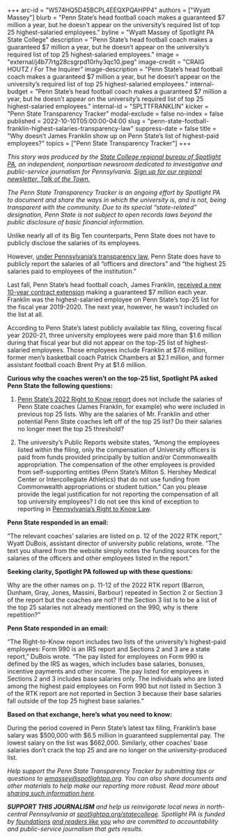 +++
arc-id = "W574HQ5D45BCPL4EEQXPQAHPP4"
authors = ["Wyatt Massey"]
blurb = "Penn State’s head football coach makes a guaranteed $7 million a year, but he doesn’t appear on the university’s required list of top 25 highest-salaried employees."
byline = "Wyatt Massey of Spotlight PA State College"
description = "Penn State’s head football coach makes a guaranteed $7 million a year, but he doesn’t appear on the university’s required list of top 25 highest-salaried employees."
image = "external/j4b77rtg28csgrpd10rhy3qc10.jpeg"
image-credit = "CRAIG HOUTZ / For The Inquirer"
image-description = "Penn State’s head football coach makes a guaranteed $7 million a year, but he doesn’t appear on the university’s required list of top 25 highest-salaried employees."
internal-budget = "Penn State’s head football coach makes a guaranteed $7 million a year, but he doesn’t appear on the university’s required list of top 25 highest-salaried employees."
internal-id = "SPLTTFRANKLIN"
kicker = "Penn State Transparency Tracker"
modal-exclude = false
no-index = false
published = 2022-10-10T05:00:00-04:00
slug = "penn-state-football-franklin-highest-salaries-transparency-law"
suppress-date = false
title = "Why doesn’t James Franklin show up on Penn State’s list of highest-paid employees?"
topics = ["Penn State Transparency Tracker"]
+++

<i>This story was produced by the </i><a href="https://www.spotlightpa.org/statecollege"><i>State College regional bureau of Spotlight PA</i></a><i>, an independent, nonpartisan newsroom dedicated to investigative and public-service journalism for Pennsylvania. </i><a href="https://www.spotlightpa.org/newsletters/talkofthetown"><i>Sign up for our regional newsletter, Talk of the Town.</i></a>

<i>The Penn State Transparency Tracker is an ongoing effort by Spotlight PA to document and share the ways in which the university is, and is not, being transparent with the community. Due to its special “state-related” designation, Penn State is not subject to open records laws beyond the public disclosure of basic financial information.</i>

Unlike nearly all of its Big Ten counterparts, Penn State does not have to publicly disclose the salaries of its employees.

However, <a href="https://pafoic.org/right-to-know-law/?utm_source=Spotlight+PA&utm_campaign=6e4eba4b1f-Making+%247.6M%2C+Franklin+isn%27t+listed+as+PSU%27s&utm_medium=email&utm_term=0_6c1fbeb603-6e4eba4b1f-219776588&mc_cid=6e4eba4b1f&mc_eid=cae456dcb0#15">under Pennsylvania’s transparency law</a>, Penn State does have to publicly report the salaries of all “officers and directors” and “the highest 25 salaries paid to employees of the institution.”

Last fall, Penn State’s head football coach, James Franklin, <a href="https://www.centredaily.com/sports/college/penn-state-university/psu-football/article256056132.html?utm_source=Spotlight+PA&utm_campaign=6e4eba4b1f-Making+%247.6M%2C+Franklin+isn%27t+listed+as+PSU%27s&utm_medium=email&utm_term=0_6c1fbeb603-6e4eba4b1f-219776588&mc_cid=6e4eba4b1f&mc_eid=cae456dcb0">received a new 10-year contract extension</a> making a guaranteed $7 million each year. Franklin was the highest-salaried employee on Penn State’s top-25 list for the fiscal year 2019-2020. The next year, however, he wasn’t included on the list at all.

<script src="https://www.spotlightpa.org/embed.js" async></script><div data-spl-embed-version="1" data-spl-src="https://www.spotlightpa.org/embeds/newsletter/?cta=Sign%20up%20for%20our%20new%20regional%20newsletter%2C%20%3Cb%3ETalk%20of%20the%20Town%3C%2Fb%3E%2C%20and%20get%20all%20the%20news%20and%20notes%20from%20State%20College%20and%20north-central%20PA.&button=Sign%20Up%20Now&preselect=state_college&eyebrow=DON'T%20MISS%20A%20BEAT"></div>

According to Penn State’s latest publicly available tax filing, covering fiscal year 2020-21, three university employees were paid more than $1.6 million during that fiscal year but did not appear on the top-25 list of highest-salaried employees. Those employees include Franklin at $7.6 million, former men’s basketball coach Patrick Chambers at $2.1 million, and former assistant football coach Brent Pry at $1.6 million.

<b>Curious why the coaches weren’t on the top-25 list, Spotlight PA asked Penn State the following questions:</b>

1. <a href="https://controller.psu.edu/sites/controller/files/right_to_know_2022.pdf?utm_source=Spotlight+PA&utm_campaign=6e4eba4b1f-Making+%247.6M%2C+Franklin+isn%27t+listed+as+PSU%27s&utm_medium=email&utm_term=0_6c1fbeb603-6e4eba4b1f-219776588&mc_cid=6e4eba4b1f&mc_eid=cae456dcb0">Penn State’s 2022 Right to Know report</a> does not include the salaries of Penn State coaches (James Franklin, for example) who were included in previous top 25 lists. Why are the salaries of Mr. Franklin and other potential Penn State coaches left off of the top 25 list? Do their salaries no longer meet the top 25 threshold?

2. The university’s Public Reports website states, “Among the employees listed within the filing, only the compensation of University officers is paid from funds provided principally by tuition and/or Commonwealth appropriation. The compensation of the other employees is provided from self-supporting entities (Penn State’s Milton S. Hershey Medical Center or Intercollegiate Athletics) that do not use funding from Commonwealth appropriations or student tuition.” Can you please provide the legal justification for not reporting the compensation of all top university employees? I do not see this kind of exception to reporting in <a href="https://pafoic.org/right-to-know-law/?utm_source=Spotlight+PA&utm_campaign=6e4eba4b1f-Making+%247.6M%2C+Franklin+isn%27t+listed+as+PSU%27s&utm_medium=email&utm_term=0_6c1fbeb603-6e4eba4b1f-219776588&mc_cid=6e4eba4b1f&mc_eid=cae456dcb0#1502">Pennsylvania’s Right to Know Law</a>.

<b>Penn State responded in an email:</b>

“The relevant coaches’ salaries are listed on p. 12 of the 2022 RTK report,” Wyatt DuBois, assistant director of university public relations, wrote. “The text you shared from the website simply notes the funding sources for the salaries of the officers and other employees listed in the report.”

<script src="https://www.spotlightpa.org/embed.js" async></script><div data-spl-embed-version="1" data-spl-src="https://www.spotlightpa.org/embeds/donate/"></div>

<b>Seeking clarity, Spotlight PA followed up with these questions:</b>

Why are the other names on p. 11-12 of the 2022 RTK report (Barron, Dunham, Gray, Jones, Massini, Barbour) repeated in Section 2 or Section 3 of the report but the coaches are not? If the Section 3 list is to be a list of the top 25 salaries not already mentioned on the 990, why is there repetition?”

<b>Penn State responded in an email:</b>

“The Right-to-Know report includes two lists of the university’s highest-paid employees: Form 990 is an IRS report and Sections 2 and 3 are a state report,” DuBois wrote. “The pay listed for employees on Form 990 is defined by the IRS as wages, which includes base salaries, bonuses, incentive payments and other income. The pay listed for employees in Sections 2 and 3 includes base salaries only. The individuals who are listed among the highest paid employees on Form 990 but not listed in Section 3 of the RTK report are not reported in Section 3 because their base salaries fall outside of the top 25 highest base salaries.”

<b>Based on that exchange, here’s what you need to know:</b>

During the period covered in Penn State’s latest tax filing, Franklin’s base salary was $500,000 with $6.5 million in guaranteed supplemental pay. The lowest salary on the list was $662,000. Similarly, other coaches’ base salaries don’t crack the top 25 and are no longer on the university-produced list.

<i>Help support the Penn State Transparency Tracker by submitting tips or questions to </i><a href="mailto:wmassey@spotlightpa.org"><i>wmassey@spotlightpa.org</i></a><i>. You can also share documents and other materials to help make our reporting more robust. Read more about </i><a href="https://www.spotlightpa.org/newsletters/talkofthetown/aug-11-why-sharing-documents-helps-us-cover-penn-state/?utm_source=Spotlight+PA&amp;utm_campaign=6e4eba4b1f-Making+%247.6M%2C+Franklin+isn%27t+listed+as+PSU%27s&amp;utm_medium=email&amp;utm_term=0_6c1fbeb603-6e4eba4b1f-219776588&amp;mc_cid=6e4eba4b1f&amp;mc_eid=cae456dcb0"><i>sharing such information here</i></a><i>.</i>

<i><b>SUPPORT THIS JOURNALISM</b></i><i> and help us reinvigorate local news in north-central Pennsylvania at </i><a href="https://checkout.fundjournalism.org/memberform?org_id=spotlightpa&campaign=7015G0000013pUYQAY&utm_source=www.spotlightpa.org&utm_medium=statecollege:section&utm_campaign=statecollege:main"><i>spotlightpa.org/statecollege</i></a><i>. Spotlight PA is funded by </i><a href="https://www.spotlightpa.org/support"><i>foundations</i></a><i> </i><a href="https://www.spotlightpa.org/support"><i>and readers like you</i></a><i> who are committed to accountability and public-service journalism that gets results.</i>
